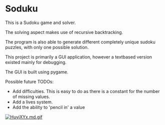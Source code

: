 # Soduku

This is a Sudoku game and solver.

The solving aspect makes use of recursive backtracking.

The program is also able to generate different completely unique sudoku puzzles, with only one possible solution.

This project is primarily a GUI application, however a textbased version existed mainly for debugging.

The GUI is built using pygame.


Possible future TODOs:
- Add difficulties. This is easy to do as there is a constant for the number of missing values.
- Add a lives system.
- Add the ability to 'pencil in' a value


[![HuyjXYx.md.gif](https://iili.io/HuyjXYx.md.gif)](https://freeimage.host/i/HuyjXYx)
